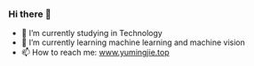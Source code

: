 ### Hi there 👋


- 🔭 I’m currently studying in  Technology
- 🌱 I’m currently learning machine learning and machine vision
- 📫 How to reach me: www.yumingjie.top

